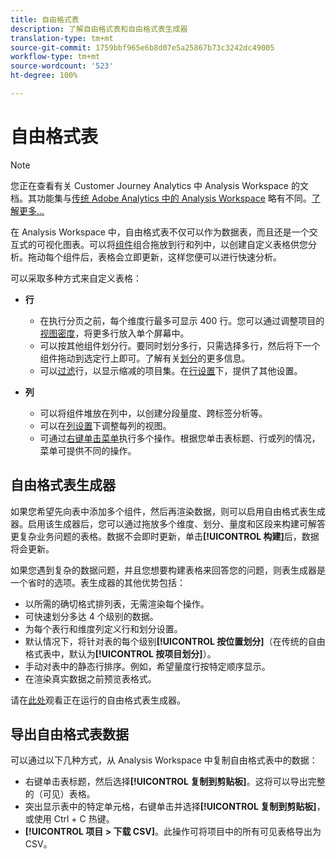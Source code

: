 ```yaml
---
title: 自由格式表
description: 了解自由格式表和自由格式表生成器
translation-type: tm+mt
source-git-commit: 1759bbf965e6b8d07e5a25867b73c3242dc49005
workflow-type: tm+mt
source-wordcount: '523'
ht-degree: 100%

---
```



# 自由格式表

>[!NOTE]
>
>您正在查看有关 Customer Journey Analytics 中 Analysis Workspace 的文档。其功能集与[传统 Adobe Analytics 中的 Analysis Workspace](https://docs.adobe.com/content/help/zh-Hans/analytics/analyze/analysis-workspace/home.html) 略有不同。[了解更多...](/help/getting-started/cja-aa.md)

在 Analysis Workspace 中，自由格式表不仅可以作为数据表，而且还是一个交互式的可视化图表。可以将[组件](/help/components/overview.md)组合拖放到行和列中，以创建自定义表格供您分析。拖动每个组件后，表格会立即更新，这样您便可以进行快速分析。

可以采取多种方式来自定义表格：

* **行**
   * 在执行分页之前，每个维度行最多可显示 400 行。您可以通过调整项目的[视图密度](/help/analysis-workspace/build-workspace-project/view-density.md)，将更多行放入单个屏幕中。
   * 可以按其他组件划分行。要同时划分多行，只需选择多行，然后将下一个组件拖动到选定行上即可。了解有关[划分](/help/components/dimensions/t-breakdown-fa.md)的更多信息。
   * 可以[过滤](/help/analysis-workspace/visualizations/freeform-table/pagination-filtering-sorting.md)行，以显示缩减的项目集。在[行设置](/help/analysis-workspace/visualizations/freeform-table/column-row-settings/table-settings.md)下，提供了其他设置。

* **列**
   * 可以将组件堆放在列中，以创建分段量度、跨标签分析等。
   * 可以在[列设置](/help/analysis-workspace/visualizations/freeform-table/column-row-settings/column-settings.md)下调整每列的视图。
   * 可通过[右键单击菜单](https://docs.adobe.com/content/help/en/analytics-learn/tutorials/analysis-workspace/building-freeform-tables/using-the-right-click-menu.html)执行多个操作。根据您单击表标题、行或列的情况，菜单可提供不同的操作。

## 自由格式表生成器

如果您希望先向表中添加多个组件，然后再渲染数据，则可以启用自由格式表生成器。启用该生成器后，您可以通过拖放多个维度、划分、量度和区段来构建可解答更复杂业务问题的表格。数据不会即时更新，单击&#x200B;**[!UICONTROL 构建]**&#x200B;后，数据将会更新。

如果您遇到复杂的数据问题，并且您想要构建表格来回答您的问题，则表生成器是一个省时的选项。表生成器的其他优势包括：

* 以所需的确切格式排列表，无需渲染每个操作。
* 可快速划分多达 4 个级别的数据。
* 为每个表行和维度列定义行和划分设置。
* 默认情况下，将针对表的每个级别&#x200B;**[!UICONTROL 按位置划分]**（在传统的自由格式表中，默认为&#x200B;**[!UICONTROL 按项目划分]**）。
* 手动对表中的静态行排序。例如，希望量度行按特定顺序显示。
* 在渲染真实数据之前预览表格式。

请在[此处](https://youtu.be/GUMWiJAmMGI)观看正在运行的自由格式表生成器。

## 导出自由格式表数据

可以通过以下几种方式，从 Analysis Workspace 中复制自由格式表中的数据：

* 右键单击表标题，然后选择&#x200B;**[!UICONTROL 复制到剪贴板]**。这将可以导出完整的（可见）表格。
* 突出显示表中的特定单元格，右键单击并选择&#x200B;**[!UICONTROL 复制到剪贴板]**，或使用 Ctrl + C 热键。
* **[!UICONTROL 项目 > 下载 CSV]**。此操作可将项目中的所有可见表格导出为 CSV。

